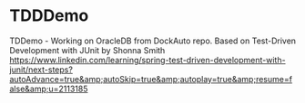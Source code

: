 # TDDDemo
TDDemo - Working on OracleDB from DockAuto repo. Based on Test-Driven Development with JUnit  by Shonna Smith https://www.linkedin.com/learning/spring-test-driven-development-with-junit/next-steps?autoAdvance=true&amp;autoSkip=true&amp;autoplay=true&amp;resume=false&amp;u=2113185

